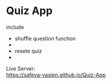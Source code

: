 # Quiz App

include

- shuffle question function
- <br>
- resete quiz
- <br>

Live Server: <br>
https://safeya-yasien.github.io/Quiz-App
